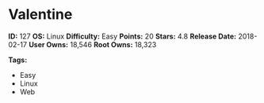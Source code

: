 # Valentine

**ID:** 127
**OS:** Linux
**Difficulty:** Easy
**Points:** 20
**Stars:** 4.8
**Release Date:** 2018-02-17
**User Owns:** 18,546
**Root Owns:** 18,323

**Tags:**
- Easy
- Linux
- Web

